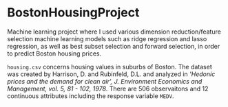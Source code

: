 # BostonHousingProject

Machine learning project where I used various dimension reduction/feature selection machine learning models such as ridge regression and lasso regression, as well as best subset selection and forward selection, in order to predict Boston housing prices.

`housing.csv` concerns housing values in suburbs of Boston. The dataset was created by Harrison, D. and Rubinfeld, D.L. and analyzed in *'Hedonic prices and the demand for clean air', J. Environment Economics and Management, vol. 5, 81 - 102, 1978*. There are 506 observaitons and 12 continuous attributes including the response variable `MEDV`.

